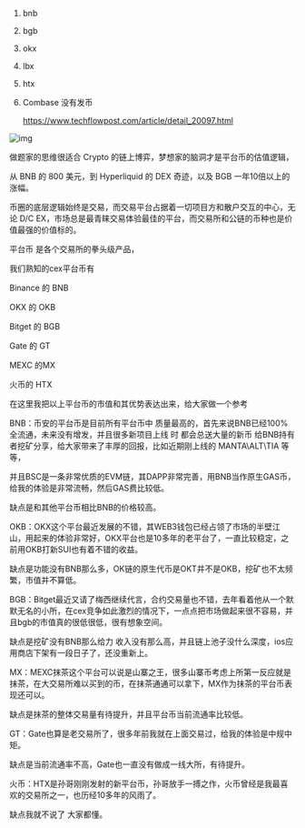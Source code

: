 1. bnb

2. bgb

3. okx

4. lbx

5. htx

6. Combase  没有发币

   https://www.techflowpost.com/article/detail_20097.html

   



![img](https://public.bnbstatic.com/image/pgc/202401/a1f6d2f5cc470f4dcdb567ea44bf3d2c.png)



做题家的思维很适合 Crypto 的链上博弈，梦想家的脑洞才是平台币的估值逻辑，

从 BNB 的 800 美元，到 Hyperliquid 的 DEX 奇迹，以及 BGB 一年10倍以上的涨幅。

币圈的底层逻辑始终是交易，而交易平台占据着一切项目方和散户交互的中心，无论 D/C EX，市场总是最青睐交易体验最佳的平台，而交易所和公链的币种也是价值最强的价值标的。



平台币 是各个交易所的拳头级产品，

我们熟知的cex平台币有

Binance 的 BNB 

OKX 的 OKB

Bitget 的 BGB

Gate 的 GT

MEXC 的MX

火币的 HTX

在这里我把以上平台币的市值和其优势表达出来，给大家做一个参考

BNB：币安的平台币是目前所有平台币中 质量最高的，首先来说BNB已经100%全流通，未来没有增发，并且很多新项目上线 时 都会总送大量的新币 给BNB持有者挖矿分享，给大家带来了丰厚的回报，比如近期刚上线的 MANTA\ALT\TIA 等等，

并且BSC是一条非常优质的EVM链，其DAPP非常完善，用BNB当作原生GAS币，给我的体验是非常流畅，然后GAS费比较低。

缺点是和其他平台币相比BNB的价格较高。

OKB：OKX这个平台最近发展的不错，其WEB3钱包已经占领了市场的半壁江山，用起来的体验非常好，OKX平台也是10多年的老平台了，一直比较稳定，之前用OKB打新SUI也有着不错的收益。

缺点是功能没有BNB那么多，OK链的原生代币是OKT并不是OKB，挖矿也不太频繁，市值并不算低。

BGB：Bitget最近又请了梅西继续代言，合约交易量也不错，去年看着他从一个默默无名的小所，在cex竞争如此激烈的情况下，一点点把市场做起来很不容易，并且bgb的市值真的很低很低，很有想象空间。

缺点是挖矿没有BNB那么给力 收入没有那么高，并且链上池子没什么深度，ios应用商店下架有一段日子了，还没重新上。

MX：MEXC抹茶这个平台可以说是山寨之王，很多山寨币考虑上所第一反应就是抹茶，在大交易所难以买到的币，在抹茶通通可以拿下，MX作为抹茶的平台币表现还可以。

缺点是抹茶的整体交易量有待提升，并且平台币当前流通率比较低。

GT：Gate也算是老交易所了，很多年前我就在上面交易过，给我的体验是中规中矩。

缺点是当前流通率不高，Gate也一直没有做成一线大所，有待提升。

火币：HTX是孙哥刚刚发射的新平台币，孙哥放手一搏之作，火币曾经是我最喜欢的交易所之一，也历经10多年的风雨了。

缺点我就不说了 大家都懂。

